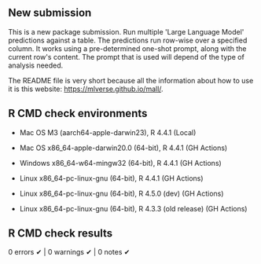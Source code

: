 ## New submission

This is a new package submission.  Run multiple 'Large Language Model' 
predictions against a table. The predictions run row-wise over a specified 
column. It works using a pre-determined one-shot prompt, along with the current 
row's content. The prompt that is used will depend of the type of analysis 
needed.

The README file is very short because all the information about how to use it is
this website: https://mlverse.github.io/mall/. 

## R CMD check environments

- Mac OS M3 (aarch64-apple-darwin23), R 4.4.1 (Local)

- Mac OS x86_64-apple-darwin20.0 (64-bit), R 4.4.1 (GH Actions)
- Windows  x86_64-w64-mingw32 (64-bit), R 4.4.1 (GH Actions)
- Linux x86_64-pc-linux-gnu (64-bit), R 4.4.1 (GH Actions)
- Linux x86_64-pc-linux-gnu (64-bit), R 4.5.0 (dev) (GH Actions)
- Linux x86_64-pc-linux-gnu (64-bit), R 4.3.3 (old release) (GH Actions)

## R CMD check results

0 errors ✔ | 0 warnings ✔ | 0 notes ✔
